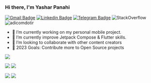 ### Hi there, I'm Yashar Panahi

[![Gmail Badge](https://img.shields.io/badge/-adicom.ir@gmail.com-c14438?style=flat&logo=Gmail&logoColor=white&link=mailto:adicom.ir@gmail.com)](mailto:adicom.ir@gmail.com)
[![Linkedin Badge](https://img.shields.io/badge/-Yashar%20Panahi-0072b1?style=flat&logo=Linkedin&logoColor=white&link=https://linkedin.com/in/yashar-panahi-813380105/)](https://linkedin.com/in/yashar-panahi-813380105/) 
[![Telegram Badge](https://img.shields.io/badge/-Telegram-blue?style=flat&logo=telegram&logoColor=white&link=https://t.me/@YASHAR_PASHA/)](https://t.me/@YASHAR_PASHA/)
<img alt="StackOverflow" src="https://stackoverflow-badge.vercel.app/?userID=7628863" />
<img src="https://komarev.com/ghpvc/?username=adicomdotir" alt="adicomdotir"/>


- 🔭 I’m currently working on my personal mobile project.
- 🌱 I’m currently improve Jetpack Compose & Flutter skills.
- 👯 I’m looking to collaborate with other content creators
- 🥅 2023 Goals: Contribute more to Open Source projects

<!--
<a href="https://github.com/adicomdotir">
<img align="center" src="https://github-readme-stats.vercel.app/api?username=adicomdotir&show_icons=true&count_private=true&include_all_commits=true" /></a>
[![trophy](https://github-profile-trophy.vercel.app/?username=adicomdotir&rank=SECRET,S,SS,SSS,AAA,AA,A,BBB,BB,B,CCC,CC,C&theme=flat&margin-w=10&margin-h=10)](https://github.com/ryo-ma/github-profile-trophy)
-->

![](http://github-profile-summary-cards.vercel.app/api/cards/profile-details?username=adicomdotir&theme=apprentice)

![](http://github-profile-summary-cards.vercel.app/api/cards/repos-per-language?username=adicomdotir&theme=apprentice)   ![](http://github-profile-summary-cards.vercel.app/api/cards/most-commit-language?username=adicomdotir&theme=apprentice)

![](http://github-profile-summary-cards.vercel.app/api/cards/stats?username=adicomdotir&theme=apprentice)   ![](http://github-profile-summary-cards.vercel.app/api/cards/productive-time?username=adicomdotir&theme=apprentice&utcOffset=8)


<!-- <div>
<img align="center" src="https://github-readme-streak-stats.herokuapp.com/?user=adicomdotir" alt="adicomdotir" />
<br/>
<br/>
<a href="https://github.com/adicomdotir">
<img align="center" src="https://github-readme-stats.vercel.app/api/top-langs/?username=adicomdotir&layout=compact" />
</a>
</div> -->
